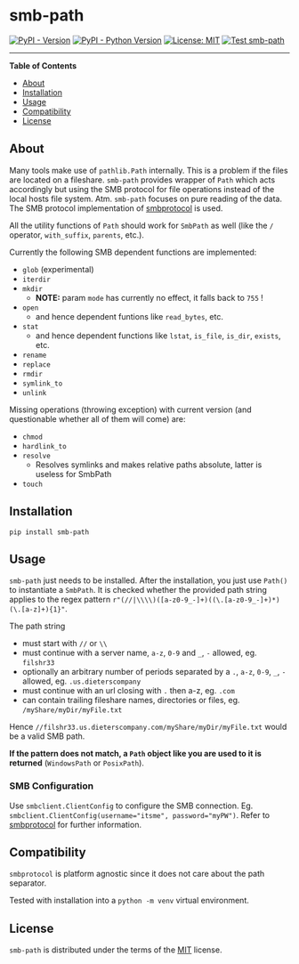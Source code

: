 # smb-path

[![PyPI - Version](https://img.shields.io/pypi/v/smb-path.svg)](https://pypi.org/project/smb-path)
[![PyPI - Python Version](https://img.shields.io/pypi/pyversions/smb-path.svg)](https://pypi.org/project/smb-path)
[![License: MIT](https://img.shields.io/badge/License-MIT-yellow.svg)](https://opensource.org/licenses/MIT)
[![Test smb-path](https://github.com/m-birke/smb-path/actions/workflows/test-smb-path.yml/badge.svg)](https://github.com/m-birke/smb-path/actions/workflows/test-smb-path.yml)

-----

**Table of Contents**

- [About](#about)
- [Installation](#installation)
- [Usage](#usage)
- [Compatibility](#compatibility)
- [License](#license)

## About

Many tools make use of `pathlib.Path` internally. This is a problem if the files are located on a fileshare. `smb-path` provides wrapper of `Path` which acts accordingly but using the SMB protocol for file operations instead of the local hosts file system. Atm. `smb-path` focuses on pure reading of the data. The SMB protocol implementation of [smbprotocol](https://pypi.org/project/smbprotocol/) is used.

All the utility functions of `Path` should work for `SmbPath` as well (like the `/` operator, `with_suffix`, `parents`, etc.).

Currently the following SMB dependent functions are implemented:

- `glob` (experimental)
- `iterdir`
- `mkdir`
  - **NOTE:** param `mode` has currently no effect, it falls back to `755` !
- `open`
  - and hence dependent funtions like `read_bytes`, etc.
- `stat`
  - and hence dependent functions like `lstat`, `is_file`, `is_dir`, `exists`, etc.
- `rename`
- `replace`
- `rmdir`
- `symlink_to`
- `unlink`

Missing operations (throwing exception) with current version (and questionable whether all of them will come) are:

- `chmod`
- `hardlink_to`
- `resolve`
  - Resolves symlinks and makes relative paths absolute, latter is useless for SmbPath
- `touch`

## Installation

```console
pip install smb-path
```

## Usage

`smb-path` just needs to be installed. After the installation, you just use `Path()` to instantiate a `SmbPath`. It is checked whether the provided path string applies to the regex pattern `r"(//|\\\\)([a-z0-9_-]+)((\.[a-z0-9_-]+)*)(\.[a-z]+){1}"`.

The path string

- must start with `//` or `\\`
- must continue with a server name, `a-z`, `0-9` and `_`, `-` allowed, eg. `filshr33`
- optionally an arbitrary number of periods separated by a `.`, `a-z`, `0-9`, `_`, `-` allowed, eg. `.us.dieterscompany`
- must continue with an url closing with `.` then a-z, eg. `.com`
- can contain trailing fileshare names, directories or files, eg. `/myShare/myDir/myFile.txt`

Hence `//filshr33.us.dieterscompany.com/myShare/myDir/myFile.txt` would be a valid SMB path.

**If the pattern does not match, a `Path` object like you are used to it is returned** (`WindowsPath` or `PosixPath`).

### SMB Configuration

Use `smbclient.ClientConfig` to configure the SMB connection. Eg. `smbclient.ClientConfig(username="itsme", password="myPW")`. Refer to [smbprotocol](https://pypi.org/project/smbprotocol/) for further information.

## Compatibility

`smbprotocol` is platform agnostic since it does not care about the path separator.

Tested with installation into a `python -m venv` virtual environment.

## License

`smb-path` is distributed under the terms of the [MIT](https://spdx.org/licenses/MIT.html) license.
